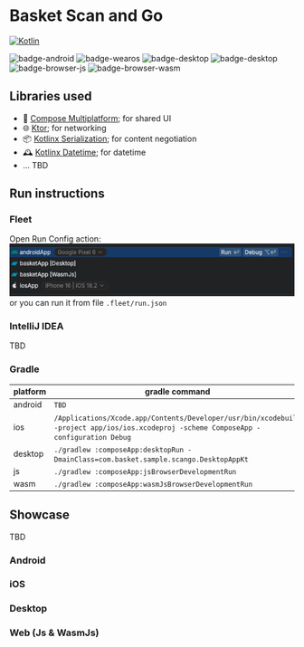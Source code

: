 # Basket Scan and Go

[![Kotlin](https://img.shields.io/badge/Kotlin-2.1.0-blue.svg?style=flat&logo=kotlin)](https://kotlinlang.org)

![badge-android](http://img.shields.io/badge/platform-android-6EDB8D.svg?style=flat)
![badge-wearos](http://img.shields.io/badge/platform-wearos-8ECDA0.svg?style=flat)
![badge-desktop](http://img.shields.io/badge/platform-desktop-4D76CD.svg?style=flat)
![badge-desktop](http://img.shields.io/badge/platform-ios-EAEAEA.svg?style=flat)
![badge-browser-js](https://img.shields.io/badge/platform-js-F8DB5D.svg?style=flat)
![badge-browser-wasm](https://img.shields.io/badge/platform-wasm-F8DB5D.svg?style=flat)

## Libraries used
- 🧩 [Compose Multiplatform](https://github.com/JetBrains/compose-multiplatform); for shared UI
- 🌐 [Ktor](https://github.com/ktorio/ktor); for networking
- 📦 [Kotlinx Serialization](https://github.com/Kotlin/kotlinx.serialization); for content negotiation
- 🕰️ [Kotlinx Datetime](https://github.com/Kotlin/kotlinx-datetime); for datetime
- ... TBD

## Run instructions

### Fleet

Open Run Config action:
<img alt="run-config.png" src="artwork/run-config.png" />
or you can run it from file `.fleet/run.json`


### IntelliJ IDEA
TBD

### Gradle
| platform | gradle command                                                                                                                      |
|----------|-------------------------------------------------------------------------------------------------------------------------------------|
| android  | `TBD`                                                                                                 |
| ios      | `/Applications/Xcode.app/Contents/Developer/usr/bin/xcodebuild -project app/ios/ios.xcodeproj -scheme ComposeApp -configuration Debug` |
| desktop  | `./gradlew :composeApp:desktopRun -DmainClass=com.basket.sample.scango.DesktopAppKt`                                                                                                        |
| js       | `./gradlew :composeApp:jsBrowserDevelopmentRun`                                                                                        |
| wasm     | `./gradlew :composeApp:wasmJsBrowserDevelopmentRun`

## Showcase
TBD
### Android
### iOS
### Desktop
### Web (Js & WasmJs)
